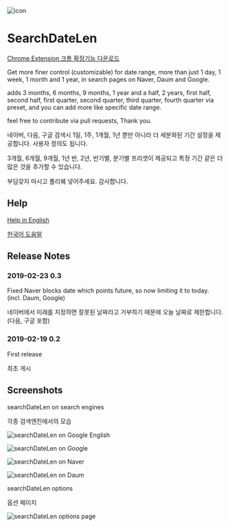 ![icon](https://github.com/SD810/SearchDateLen/blob/master/document/imgs/icon_128px.png?raw=true "icon")

# SearchDateLen

[Chrome Extension 크롬 확장기능 다운로드](https://chrome.google.com/webstore/detail/clmmggmcaclhdaajggmedmaogoelfhpi)

Get more finer control (customizable) for date range, more than just 1 day, 1 week, 1 month and 1 year, in search pages on Naver, Daum and Google.

adds 3 months, 6 months, 9 months, 1 year and a half, 2 years, first half, second half, first quarter, second quarter, third quarter, fourth quarter via preset, and you can add more like specific date range.

feel free to contribute via pull requests, Thank you.

네이버, 다음, 구글 검색시 1일, 1주, 1개월, 1년 뿐만 아니라 더 세분화된 기간 설정을 제공합니다. 사용자 정의도 됩니다.

3개월, 6개월, 9개월, 1년 반, 2년, 반기별, 분기별 프리셋이 제공되고 특정 기간 같은 더 많은 것을 추가할 수 있습니다.

부담갖지 마시고 풀리퀘 넣어주세요. 감사합니다.


## Help

[Help in English](https://github.com/SD810/SearchDateLen/blob/master/document/HelpEnglish.md)

[한국어 도움말](https://github.com/SD810/SearchDateLen/blob/master/document/HelpKorean.md)


## Release Notes

### 2019-02-23 0.3

Fixed Naver blocks date which points future, so now limiting it to today. (incl. Daum, Google)

네이버에서 미래를 지정하면 잘못된 날짜라고 거부하기 때문에 오늘 날짜로 제한합니다. (다음, 구글 포함)

### 2019-02-19 0.2

First release

최초 게시

## Screenshots

searchDateLen on search engines

각종 검색엔진에서의 모습

![searchDateLen on Google English](https://github.com/SD810/SearchDateLen/blob/master/document/imgs/GoogleAppliedEng.png?raw=true "searchDateLen on Google English")

![searchDateLen on Google](https://github.com/SD810/SearchDateLen/blob/master/document/imgs/GoogleApplied.png?raw=true "searchDateLen on Google")

![searchDateLen on Naver](https://github.com/SD810/SearchDateLen/blob/master/document/imgs/NaverApplied.png?raw=true "searchDateLen on Naver")

![searchDateLen on Daum](https://github.com/SD810/SearchDateLen/blob/master/document/imgs/DaumApplied.png?raw=true "searchDateLen on Daum")



searchDateLen options

옵션 페이지

![searchDateLen options page](https://github.com/SD810/SearchDateLen/blob/master/document/imgs/OptionsPage_noAnnon.png?raw=true "searchDateLen options page")
